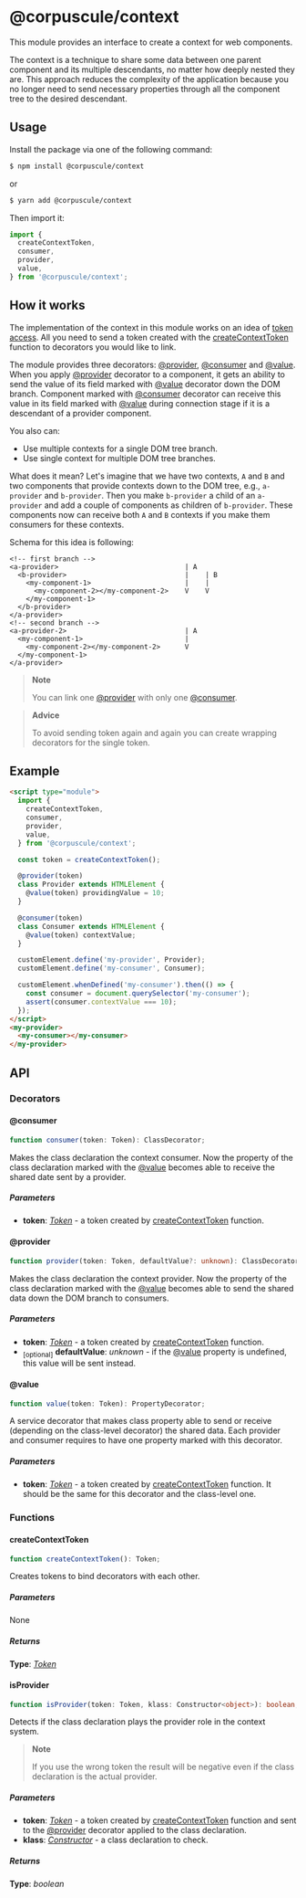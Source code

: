 # @corpuscule/context

This module provides an interface to create a context for web components.

The context is a technique to share some data between one parent component and
its multiple descendants, no matter how deeply nested they are. This approach
reduces the complexity of the application because you no longer need to send
necessary properties through all the component tree to the desired descendant.

## Usage

Install the package via one of the following command:

```bash
$ npm install @corpuscule/context
```

or

```bash
$ yarn add @corpuscule/context
```

Then import it:

```typescript
import {
  createContextToken,
  consumer,
  provider,
  value,
} from '@corpuscule/context';
```

## How it works

The implementation of the context in this module works on an idea of [token
access](../../utils/docs/tokenRegistry.md#token). All you need to send a token
created with the [createContextToken](#createcontexttoken) function to
decorators you would like to link.

The module provides three decorators: [@provider](#provider), [@consumer](#consumer)
and [@value](#value). When you apply [@provider](#provider) decorator to a
component, it gets an ability to send the value of its field marked with
[@value](#value) decorator down the DOM branch. Component marked with [@consumer](#consumer)
decorator can receive this value in its field marked with [@value](#value)
during connection stage if it is a descendant of a provider component.

You also can:

- Use multiple contexts for a single DOM tree branch.
- Use single context for multiple DOM tree branches.

What does it mean? Let's imagine that we have two contexts, `A` and `B` and two
components that provide contexts down to the DOM tree, e.g., `a-provider` and
`b-provider`. Then you make `b-provider` a child of an `a-provider` and add a
couple of components as children of `b-provider`. These components now can
receive both `A` and `B` contexts if you make them consumers for these contexts.

Schema for this idea is following:

```
<!-- first branch -->
<a-provider>                               | A
  <b-provider>                             |    | B
    <my-component-1>                       |    |
      <my-component-2></my-component-2>    V    V
    </my-component-1>
  </b-provider>
</a-provider>
<!-- second branch -->
<a-provider-2>                             | A
  <my-component-1>                         |
    <my-component-2></my-component-2>      V
  </my-component-1>
</a-provider>
```

> **Note**
>
> You can link one [@provider](#provider) with only one [@consumer](#consumer).

> **Advice**
>
> To avoid sending token again and again you can create wrapping decorators for
> the single token.

## Example

```html
<script type="module">
  import {
    createContextToken,
    consumer,
    provider,
    value,
  } from '@corpuscule/context';

  const token = createContextToken();

  @provider(token)
  class Provider extends HTMLElement {
    @value(token) providingValue = 10;
  }

  @consumer(token)
  class Consumer extends HTMLElement {
    @value(token) contextValue;
  }

  customElement.define('my-provider', Provider);
  customElement.define('my-consumer', Consumer);

  customElement.whenDefined('my-consumer').then(() => {
    const consumer = document.querySelector('my-consumer');
    assert(consumer.contextValue === 10);
  });
</script>
<my-provider>
  <my-consumer></my-consumer>
</my-provider>
```

## API

### Decorators

#### @consumer

```typescript
function consumer(token: Token): ClassDecorator;
```

Makes the class declaration the context consumer. Now the property of the class
declaration marked with the [@value](#value) becomes able to receive the shared
date sent by a provider.

##### Parameters

- **token**: _[Token](../../utils/docs/tokenRegistry.md#token)_ - a token
  created by [createContextToken](#createcontexttoken) function.

#### @provider

```typescript
function provider(token: Token, defaultValue?: unknown): ClassDecorator;
```

Makes the class declaration the context provider. Now the property of the class
declaration marked with the [@value](#value) becomes able to send the shared
data down the DOM branch to consumers.

##### Parameters

- **token**: _[Token](../../utils/docs/tokenRegistry.md#token)_ - a token
  created by [createContextToken](#createcontexttoken) function.
- <sub>[optional]</sub> **defaultValue**: _unknown_ - if the [@value](#value)
  property is undefined, this value will be sent instead.

#### @value

```typescript
function value(token: Token): PropertyDecorator;
```

A service decorator that makes class property able to send or receive (depending
on the class-level decorator) the shared data. Each provider and consumer
requires to have one property marked with this decorator.

##### Parameters

- **token**: _[Token](../../utils/docs/tokenRegistry.md#token)_ - a token
  created by [createContextToken](#createcontexttoken) function. It should be
  the same for this decorator and the class-level one.

### Functions

#### createContextToken

```typescript
function createContextToken(): Token;
```

Creates tokens to bind decorators with each other.

##### Parameters

None

##### Returns

**Type**: _[Token](../../utils/docs/tokenRegistry.md#token)_

#### isProvider

```typescript
function isProvider(token: Token, klass: Constructor<object>): boolean;
```

Detects if the class declaration plays the provider role in the context system.

> **Note**
>
> If you use the wrong token the result will be negative even if the class
> declaration is the actual provider.

##### Parameters

- **token**: _[Token](../../utils/docs/tokenRegistry.md#token)_ - a token
  created by [createContextToken](#createcontexttoken) function and sent to the
  [@provider](#provider) decorator applied to the class declaration.
- **klass**: _[Constructor](../../typings/docs/Constructor.md)_ - a class
  declaration to check.

##### Returns

**Type**: _boolean_
